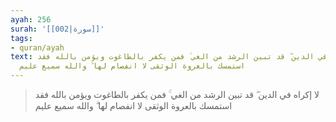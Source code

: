 ```yaml
---
ayah: 256
surah: '[[002|سورة]]'
tags:
- quran/ayah
text: لا إكراه في الدين ۖ قد تبين الرشد من الغي ۚ فمن يكفر بالطاغوت ويؤمن بالله فقد
  استمسك بالعروة الوثقى لا انفصام لها ۗ والله سميع عليم
---
```

> لا إكراه في الدين ۖ قد تبين الرشد من الغي ۚ فمن يكفر بالطاغوت ويؤمن بالله فقد استمسك بالعروة الوثقى لا انفصام لها ۗ والله سميع عليم
